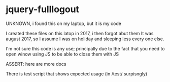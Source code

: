 # jquery-fulllogout
UNKNOWN, i found this on my laptop, but it is my code

I created these files on this latop in 2017, i then forgot abut them
It was august 2017, so I assume I was on holiday and sleeping less every one else.

I'm not sure this code is any use; principally due to the fact that you need to open winow using JS to be able to close them with JS

ASSERT: here are more docs

There is test script that shows expected usage (in /test/ surpisngly) 

